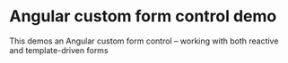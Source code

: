 # Angular custom form control demo

This demos an Angular custom form control &ndash; working with both reactive and template-driven forms
